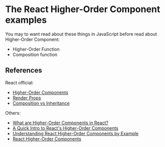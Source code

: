 # The React Higher-Order Component examples
You may to want read about these things in JavaScript before read about Higher-Order Component:
* Higher-Order Function
* Composition function

## References
React official:
* [Higher-Order Components](https://reactjs.org/docs/higher-order-components.html)
* [Render Props](https://reactjs.org/docs/render-props.html)
* [Composition vs Inheritance](https://reactjs.org/docs/composition-vs-inheritance.html)

Others:
* [What are Higher-Order Components in React?](https://css-tricks.com/what-are-higher-order-components-in-react/)
* [A Quick Intro to React's Higher-Order Components](https://alligator.io/react/higher-order-components/)
* [Understanding React Higher-Order Components by Example](https://levelup.gitconnected.com/understanding-react-higher-order-components-by-example-95e8c47c8006)
* [React Higher-Order Components](https://tylermcginnis.com/react-higher-order-components/)